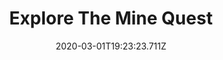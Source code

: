 ---
templateKey: blog-post
featuredpost: false
date: 2020-03-01T19:23:23.711Z
featuredimage: /img/quest_bg1.png
imgBg: quest_bg1
title: Explore The Mine Quest
description: There's an old mine shaft in the mountains north of town. There could be valuable minerals inside but Marlon hinted that it might be dangerous.
reward: ...
tags:
  - Mines
  - 6am - 2am
  - Mines level 5
  - quest
---